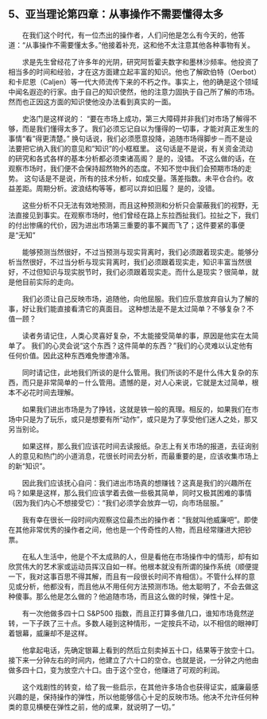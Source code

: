 ## 5、亚当理论第四章：从事操作不需要懂得太多

　　在我们这个时代，有一位杰出的操作者，人们问他是怎么有今天的，他答道：“从事操作不需要懂太多。”他接着补充，这和他不太注意其他各种事物有关。

　　求是先生曾经花了许多年的光阴，研究阿哲霍夫数字和墨林沙频率。他投资了相当多的时间和经验，才在这方面建立起丰富的知识。他也了解欧伯特（Oerbot）和卡尼恩（Caljen）等一代大师流传下来的不朽之作。事实上，他的确是这个领域中闻名遐迩的行家。由于自己的知识使然，他的注意力固执于自己所了解的市场。然而也正因这方面的知识使他没办法看到真实的一面。

　　史洛门是这样说的： “要在市场上成功，第三大障碍并非我们对市场了解得不够，而是我们懂得太多了。我们必须忘记自以为懂得的一切事，才能对真正发生的事情“看”得更清楚。” 换句话说，我们必须愿意投降，追随市场得脚步－而不是设法要把它纳入我们的意见和”知识”的小框框里。 这句话是不是说，有关资金流动的研究和各式各样的基本分析都必须束诸高阁？ 是的，没错。 不这么做的话，在观察市场时，我们便不会保持超然物外的态度。不知不觉中我们会预期市场的走势。 这句话是不是说，所有的技术分析，如成交量。落差指数。未平仓合约。收益差距。周期分析。波浪结构等等，都可以弃如旧履？ 是的，没错。

　　这些分析不只无法有效地预测，而且这种预测和分析只会蒙蔽我们的视野，无法直接见到事实。在观察市场时，他们曾经在路上东拉西扯我们。拉扯之下，我们的付出惨痛的代价，因为进出市场第三重要的事不翼而飞了；这件要紧的事便是“无知”

　　能够预测当然很好，不过当预测与现实背离时，我们必须跟着现实走。能够分析当然很好，不过当分析与现实背离时，我们必须跟着现实走，知识丰富当然很好，不过但知识与现实脱节时，我们必须跟着现实走。而什么是现实？很简单，就是他目前实际的走向。

　　我们必须让自己反映市场，追随他，向他屈服。我们应乐意放弃自认为了解的事，好让我们能直接看清它的真面目。 这种想法是不是太过简单？不够复杂？不值一顾？

　　读者务请记住，人类心灵喜好复杂，不太能接受简单的事，原因是他实在太简单了。 我们的心灵会说“这个东西？这件简单的东西？”我们的心灵难以认定他有任何价值。因此这种东西难免惨遭冷落。

　　同时请记住，此地我们所谈的是什么管用。我们所谈的不是什么伟大复杂的东西，而只是非常简单的－什么管用。遗憾的是，对人心来说，它就是太过简单，根本不必花时间去理解。

　　如果我们进出市场是为了挣钱，这就是铁一般的真理。相反的，如果我们在市场中只是为了玩乐，或只是想要有所“动作”，或只是为了享受他们迷人之处，那又另当别论。

　　如果这样，那么我们应该花时间去读报纸。杂志上有关市场的报道，去征询别人的意见和热门的小道消息，花很长时间去分析，而最重要的是，应该收集市场上的新“知识”。

　　因此我们应该抚心自问：我们进出市场真的想赚钱？这真是我们的兴趣所在吗？如果是这样，那么我们应该学着去做一些极其简单，同时又极其困难的事情（因为我们内心不想接受它）：“我们必须学会放弃一切，向市场屈服。”

　　我有幸在很长一段时间内观察这位最杰出的操作者：“我就叫他威廉吧”。即使在其他非常优秀的操作者之间，他也是一个传奇性的人物，而且经常赚进大把钞票。

　　在私人生活中，他是个不太成熟的人，但是看他在市场操作中的情形，却有如欣赏伟大的艺术家或运动员挥汉自如一样。他根本就没有所谓的操作系统（顺便提一下，我对这事百思不得其解，而且有一段很长时间不肯相信）。不管什么样的意见或分析，他都没有，而且他从不用任何方法预测市场。他太聪明了，不会去做这种傻事。那么他是怎么做的？他追随市场，而且这么做的时候，弹性十足。

　　有一次他做多四十口 S&P500 指数，而且正打算多做几口，谁知市场竟然逆转，一下子跌了三十点。多数人碰到这种情形，一定按兵不动，以不相信的眼神盯着银幕，威廉却不是这样。

　　他拿起电话，先确定银幕上看到的然后立刻卖掉五十口，结果等于放空十口。接下来一分钟左右的时间内，他建立了六十口的空仓。也就是说，一分钟之内他由做多四十口，变为放空六十口。由于这个空仓，他赚进了可观的利润。

　　这个戏剧性的转变，给了我一些启示，在其他许多场合也获得证实，威廉最感兴趣的是，保持操作的弹性，所以他能够信心十足的反映市场。他决不允许任何种类的意见横梗在弹性之前，他的成果，就说明了一切。”
